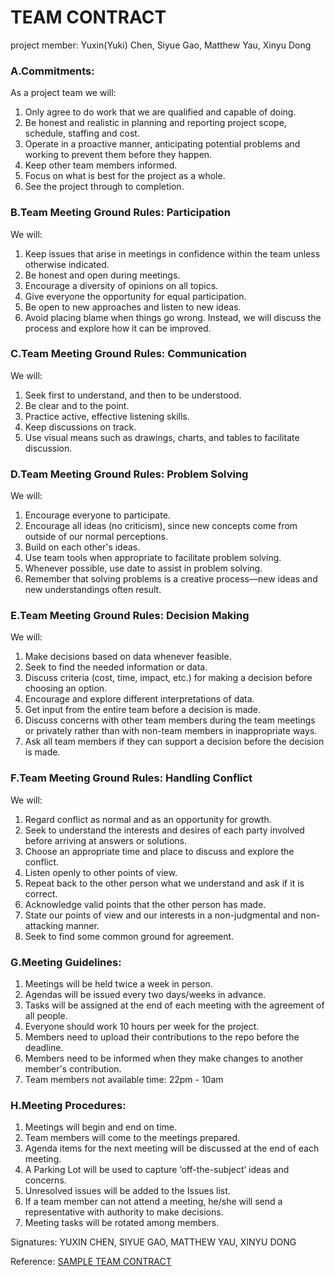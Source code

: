 # TEAM CONTRACT
project member: Yuxin(Yuki) Chen, Siyue Gao, Matthew Yau, Xinyu Dong

### A.Commitments:
As a project team we will:
1.	Only agree to do work that we are qualified and capable of doing.
2.	Be honest and realistic in planning and reporting project scope, schedule, staffing and cost.
3.	Operate in a proactive manner, anticipating potential problems and working to prevent them before they happen.
4.	Keep other team members informed.
5.	Focus on what is best for the project as a whole.
6.	See the project through to completion.

### B.Team Meeting Ground Rules: Participation
We will:
1.	Keep issues that arise in meetings in confidence within the team unless otherwise indicated.
2.	Be honest and open during meetings.
3.	Encourage a diversity of opinions on all topics.
4.	Give everyone the opportunity for equal participation.
5.	Be open to new approaches and listen to new ideas.
6.	Avoid placing blame when things go wrong. Instead, we will discuss the process and explore how it can be improved.

### C.Team Meeting Ground Rules: Communication
We will:
1.	Seek first to understand, and then to be understood.
2.	Be clear and to the point.
3.	Practice active, effective listening skills.
4.	Keep discussions on track.
5.	Use visual means such as drawings, charts, and tables to facilitate discussion.

### D.Team Meeting Ground Rules: Problem Solving
We will:
1.	Encourage everyone to participate.
2.	Encourage all ideas (no criticism), since new concepts come from outside of our normal perceptions.
3.	Build on each other's ideas.
4.	Use team tools when appropriate to facilitate problem solving.
5.	Whenever possible, use date to assist in problem solving.
6.	Remember that solving problems is a creative process—new ideas and new understandings often result.

### E.Team Meeting Ground Rules: Decision Making
We will:
1.	Make decisions based on data whenever feasible.
2.	Seek to find the needed information or data.
3.	Discuss criteria (cost, time, impact, etc.) for making a decision before choosing an option.
4.	Encourage and explore different interpretations of data.
5.	Get input from the entire team before a decision is made.
6.	Discuss concerns with other team members during the team meetings or privately rather than with non-team members in inappropriate ways.
7.	Ask all team members if they can support a decision before the decision is made.

### F.Team Meeting Ground Rules: Handling Conflict
We will:
1.	Regard conflict as normal and as an opportunity for growth.
2.	Seek to understand the interests and desires of each party involved before arriving at answers or solutions.
3.	Choose an appropriate time and place to discuss and explore the conflict.
4.	Listen openly to other points of view.
5.	Repeat back to the other person what we understand and ask if it is correct.
6.	Acknowledge valid points that the other person has made.
7.	State our points of view and our interests in a non-judgmental and non-attacking manner.
8.	Seek to find some common ground for agreement.

### G.Meeting Guidelines:
1.	Meetings will be held twice a week in person.
2.	Agendas will be issued every two days/weeks in advance.
3.  Tasks will be assigned at the end of each meeting with the agreement of all people.
4.  Everyone should work 10 hours per week for the project.
5.  Members need to upload their contributions to the repo before the deadline.
6.  Members need to be informed when they make changes to another member's contribution.
7.  Team members not available time: 22pm - 10am

### H.Meeting Procedures:
1.	Meetings will begin and end on time.
2.	Team members will come to the meetings prepared.
3.	Agenda items for the next meeting will be discussed at the end of each meeting.
4.	A Parking Lot will be used to capture ‘off-the-subject’ ideas and concerns.
5.	Unresolved issues will be added to the Issues list.
6.	If a team member can not attend a meeting, he/she will send a representative with authority to make decisions.
7.	Meeting tasks will be rotated among members.

Signatures: YUXIN CHEN, SIYUE GAO, MATTHEW YAU, XINYU DONG                 


Reference: [SAMPLE TEAM CONTRACT](http://www.pmtraining.com.tw/member_pmp/Team%20Contract%202.0.pdf)
